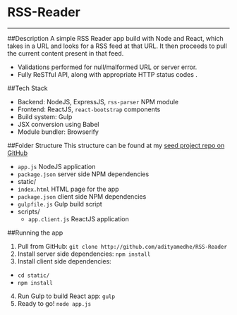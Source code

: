 # RSS-Reader
----

##Description
A simple RSS Reader app build with Node and React, which takes in a URL and looks for a RSS feed at that URL. It then proceeds to pull the current content present in that feed.

- Validations performed for null/malformed URL or server error.
- Fully ReSTful API, along with appropriate HTTP status codes .

##Tech Stack
- Backend: NodeJS, ExpressJS, `rss-parser` NPM module
- Frontend: ReactJS, `react-bootstrap` components
 - Build system: Gulp
 - JSX conversion using Babel
 - Module bundler: Browserify

##Folder Structure
This structure can be found at my [seed project repo on GitHub](http://github.com/adityamedhe/react-express-seed)

- `app.js` NodeJS application
- `package.json` server side NPM dependencies
- static/
 - `index.html` HTML page for the app
 - `package.json` client side NPM dependencies
 - `gulpfile.js` Gulp build script
 - scripts/
    - `app.client.js` ReactJS application

##Running the app
1. Pull from GitHub: `git clone http://github.com/adityamedhe/RSS-Reader`
2. Install server side dependencies: `npm install`
3. Install client side dependencies: 
 - `cd static/`
 - `npm install`
4. Run Gulp to build React app: `gulp`
5. Ready to go! `node app.js`

